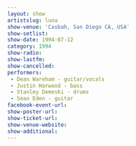 ```yaml
---
layout: show
artistslug: luna
show-venue: 'Casbah, San Diego CA, USA'
show-setlist: 
show-date: 1994-07-12
category: 1994
show-radio: 
show-lastfm: 
show-cancelled: 
performers: 
 - Dean Wareham - guitar/vocals
 - Justin Harwood - bass
 - Stanley Demeski - drums
 - Sean Eden - guitar
facebook-event-url: 
show-poster-url: 
show-ticket-url: 
show-venue-website: 
show-additional: 
---
```



